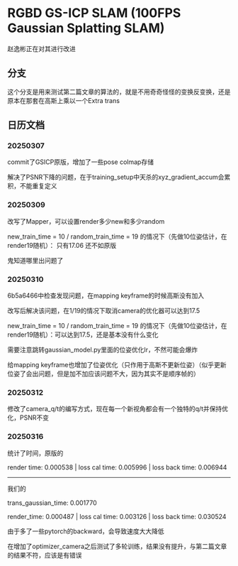 

# RGBD GS-ICP SLAM (100FPS Gaussian Splatting SLAM)

赵逸彬正在对其进行改进
## 分支
这个分支是用来测试第二篇文章的算法的，就是不用奇奇怪怪的变换反变换，还是原本在那套在高斯上乘以一个Extra trans

## 日历文档
### 20250307

commit了GSICP原版，增加了一些pose colmap存储

解决了PSNR下降的问题，在于training_setup中天杀的xyz_gradient_accum会累积，不能重复定义

### 20250309

改写了Mapper，可以设置render多少new和多少random

new_train_time = 10 / random_train_time = 19 的情况下（先做10位姿估计，在render19随机）：
只有17.06 还不如原版

鬼知道哪里出问题了

### 20250310

6b5a6466中检查发现问题，在mapping keyframe的时候高斯没有加入

改写后解决该问题，在1/19的情况下取消camera的优化器可以达到17.5

new_train_time = 10 / random_train_time = 19 的情况下（先做10位姿估计，在render19随机）：可以达到17.5，还是基本没有什么变化

需要注意跳转gaussian_model.py里面的位姿优化lr，不然可能会爆炸

给mapping keyframe也增加了位姿优化（只作用于高斯不更新位姿）（似乎更新位姿了会出问题，但是加不加应该问题不大，因为其实不是顺序帧的）

### 20250312
修改了camera_q/t的编写方式，现在每一个新视角都会有一个独特的q/t并保持优化，PSNR不变

### 20250316
统计了时间，原版的

render time: 0.000538 | loss cal time: 0.005996 | loss back time: 0.006944

***

我们的

trans_gaussian_time: 0.001770

render_time: 0.000487 | loss cal time: 0.003126 | loss back time: 0.030524

由于多了一些pytorch的backward，会导致速度大大降低

在增加了optimizer_camera之后测试了多轮训练，结果没有提升，与第二篇文章的结果不符，应该是有错误